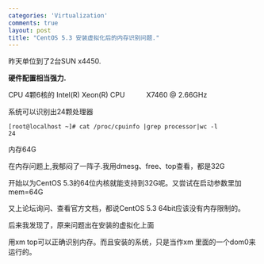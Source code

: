 ```yaml
--- 
categories: 'Virtualization'
comments: true
layout: post
title: "CentOS 5.3 安装虚拟化后的内存识别问题."
---
```


昨天单位到了2台SUN x4450.

**硬件配置相当强力.**

CPU 4颗6核的 Intel(R) Xeon(R) CPU           X7460 @ 2.66GHz

系统可以识别出24颗处理器

```
[root@localhost ~]# cat /proc/cpuinfo |grep processor|wc -l
24
```

内存64G 

在内存问题上,我郁闷了一阵子.我用dmesg、free、top查看，都是32G

开始以为CentOS 5.3的64位内核就能支持到32G呢。又尝试在启动参数里加mem=64G

又上论坛询问、查看官方文档，都说CentOS 5.3 64bit应该没有内存限制的。

后来我发现了，原来问题出在安装的虚拟化上面

用xm top可以正确识别内存。而且安装的系统，只是当作xm 里面的一个dom0来运行的。

